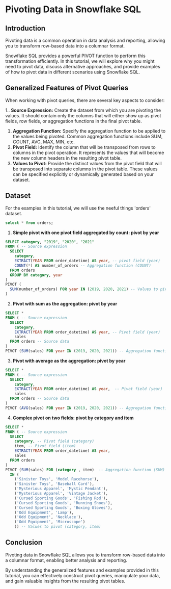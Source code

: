 # Pivoting Data in Snowflake SQL

## Introduction
Pivoting data is a common operation in data analysis and reporting, allowing you to transform row-based data into a columnar format. 

Snowflake SQL provides a powerful PIVOT function to perform this transformation efficiently. In this tutorial, we will explore why you might need to pivot data, discuss alternative approaches, and provide examples of how to pivot data in different scenarios using Snowflake SQL.

## Generalized Features of Pivot Queries
When working with pivot queries, there are several key aspects to consider:

1.. **Source Expression:** Create the dataset from which you are pivoting the values. It should contain only the columns that will either show up as pivot fields, row fields, or aggregation functions in the final pivot table. 
1. **Aggregation Function:** Specify the aggregation function to be applied to the values being pivoted. Common aggregation functions include SUM, COUNT, AVG, MAX, MIN, etc.
1. **Pivot Field:** Identify the column that will be transposed from rows to columns in the pivot operation. It represents the values that will become the new column headers in the resulting pivot table.
1. **Values to Pivot:** Provide the distinct values from the pivot field that will be transposed into separate columns in the pivot table. These values can be specified explicitly or dynamically generated based on your dataset.

## Dataset
For the examples in this tutorial, we will use the neeful things 'orders' dataset.

```sql orders
select * from orders;
```

<DataTable data={orders} />

1. **Simple pivot with one pivot field aggregated by count: pivot by year**

```sql
SELECT category, "2019", "2020", "2021" 
FROM ( -- Source expression
  SELECT 
    category,
    EXTRACT(YEAR FROM order_datetime) AS year, -- pivot field (year)
    COUNT(*) AS number_of_orders -- Aggregation function (COUNT) 
  FROM orders 
  GROUP BY category, year 
)
PIVOT (
  SUM(number_of_orders) FOR year IN (2019, 2020, 2021) -- Values to pivot (year)
)

```

2. **Pivot with sum as the aggregation: pivot by year**

```sql
SELECT *
FROM ( -- Source expression
  SELECT 
    category,  
    EXTRACT(YEAR FROM order_datetime) AS year, -- Pivot field (year)
    sales 
  FROM orders -- Source data
)
PIVOT (SUM(sales) FOR year IN (2019, 2020, 2021)) -- Aggregation function (SUM) and values to pivot (year)
```

3. **Pivot with average as the aggregation: pivot by year**

```sql
SELECT *
FROM ( -- Source expression
  SELECT 
    category,
    EXTRACT(YEAR FROM order_datetime) AS year,  -- Pivot field (year)
    sales 
  FROM orders -- Source data
)
PIVOT (AVG(sales) FOR year IN (2019, 2020, 2021)) -- Aggregation function (AVG) and values to pivot (year)
```

4. **Complex pivot on two fields: pivot by category and item**
```sql
SELECT *
FROM ( -- Source expression
  SELECT 
    category, -- Pivot field (category)
    item, -- Pivot field (item)
    EXTRACT(YEAR FROM order_datetime) AS year,
    sales
  FROM orders 
)
PIVOT (SUM(sales) FOR (category , item)  -- Aggregation function (SUM)
  IN (
    ('Sinister Toys', 'Model Racehorse'), 
    ('Sinister Toys', 'Baseball Card'), 
    ('Mysterious Apparel', 'Mystic Pendant'), 
    ('Mysterious Apparel', 'Vintage Jacket'), 
    ('Cursed Sporting Goods', 'Fishing Rod'), 
    ('Cursed Sporting Goods', 'Running Shoes'), 
    ('Cursed Sporting Goods', 'Boxing Gloves'), 
    ('Odd Equipment', 'Lamp'), 
    ('Odd Equipment', 'Necklace'),
    ('Odd Equipment', 'Microscope')
    )) -- Values to pivot (category, item)
```



## Conclusion
Pivoting data in Snowflake SQL allows you to transform row-based data into a columnar format, enabling better analysis and reporting. 

By understanding the generalized features and examples provided in this tutorial, you can effectively construct pivot queries, manipulate your data, and gain valuable insights from the resulting pivot tables.